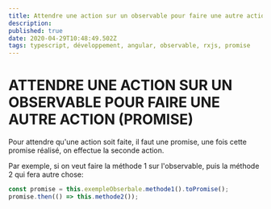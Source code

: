 ```yaml
---
title: Attendre une action sur un observable pour faire une autre action
description: 
published: true
date: 2020-04-29T10:48:49.502Z
tags: typescript, développement, angular, observable, rxjs, promise
---
```


# ATTENDRE UNE ACTION SUR UN OBSERVABLE POUR FAIRE UNE AUTRE ACTION (PROMISE)

Pour attendre qu'une action soit faite, il faut une promise, une fois cette promise réalisé, on effectue la seconde action.

Par exemple, si on veut faire la méthode 1 sur l'observable, puis la méthode 2 qui fera autre chose:
```typescript
const promise = this.exempleObserbale.methode1().toPromise();
promise.then(() => this.methode2());
```